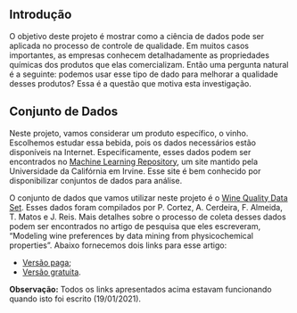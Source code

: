 Introdução
----------

O objetivo deste projeto é mostrar como a ciência de dados pode ser
aplicada no processo de controle de qualidade. Em muitos casos
importantes, as empresas conhecem detalhadamente as propriedades
químicas dos produtos que elas comercializam. Então uma pergunta natural
é a seguinte: podemos usar esse tipo de dado para melhorar a qualidade
desses produtos? Essa é a questão que motiva esta investigação.

Conjunto de Dados
-----------------

Neste projeto, vamos considerar um produto específico, o vinho.
Escolhemos estudar essa bebida, pois os dados necessários estão
disponíveis na Internet. Especificamente, esses dados podem ser
encontrados no [Machine Learning
Repository](https://archive.ics.uci.edu/ml/datasets.php), um site
mantido pela Universidade da Califórnia em Irvine. Esse site é bem
conhecido por disponibilizar conjuntos de dados para análise.

O conjunto de dados que vamos utilizar neste projeto é o [Wine Quality
Data Set](https://archive.ics.uci.edu/ml/datasets/Wine+Quality). Esses
dados foram compilados por P. Cortez, A. Cerdeira, F. Almeida, T. Matos
e J. Reis. Mais detalhes sobre o processo de coleta desses dados podem
ser encontrados no artigo de pesquisa que eles escreveram, “Modeling
wine preferences by data mining from physicochemical properties”. Abaixo
fornecemos dois links para esse artigo:

-   [Versão
    paga](https://www.sciencedirect.com/science/article/abs/pii/S0167923609001377?via%3Dihub);
-   [Versão gratuita](http://www3.dsi.uminho.pt/pcortez/wine5.pdf).

**Observação:** Todos os links apresentados acima estavam funcionando
quando isto foi escrito (19/01/2021).
